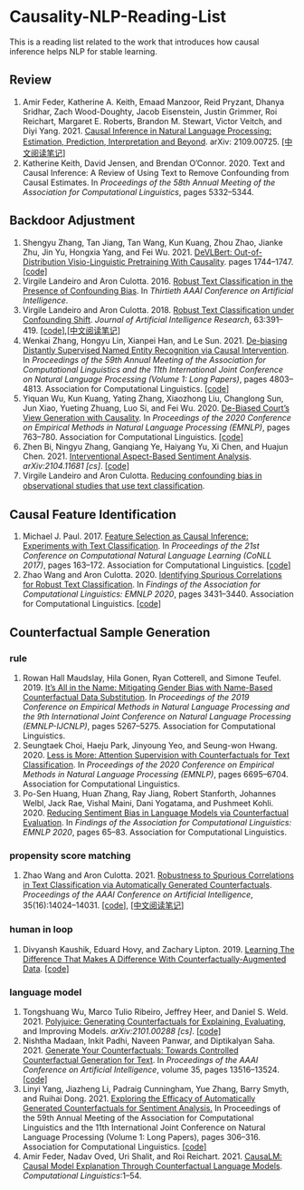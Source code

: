 # Causality-NLP-Reading-List

This is a reading list related to the work that introduces how causal inference helps NLP for stable learning.

## Review
1. Amir Feder, Katherine A. Keith, Emaad Manzoor, Reid Pryzant, Dhanya Sridhar, Zach Wood-Doughty, Jacob Eisenstein, Justin Grimmer, Roi Reichart, Margaret E. Roberts, Brandon M. Stewart, Victor Veitch, and Diyi Yang. 2021. [Causal Inference in Natural Language Processing: Estimation, Prediction, Interpretation and Beyond](http://arxiv.org/abs/2109.00725). arXiv: 2109.00725. [[中文阅读笔记]](https://github.com/badbadcode/Causality-NLP-Reading-List/blob/master/notes/Feder%20et%20al_2021_Causal%20Inference%20in%20Natural%20Language%20Processing%20-%20Estimation%2C%20Prediction%2C%20Beyond.md)
2. Katherine Keith, David Jensen, and Brendan O’Connor. 2020. Text and Causal Inference: A Review of Using Text to Remove Confounding from Causal Estimates. In *Proceedings of the 58th Annual Meeting of the Association for Computational Linguistics*, pages 5332–5344.


## Backdoor Adjustment

1. Shengyu Zhang, Tan Jiang, Tan Wang, Kun Kuang, Zhou Zhao, Jianke Zhu, Jin Yu, Hongxia Yang, and Fei Wu. 2021. [DeVLBert: Out-of-Distribution Visio-Linguistic Pretraining With Causality](https://openaccess.thecvf.com/content/CVPR2021W/CiV/html/Zhang_DeVLBert_Out-of-Distribution_Visio-Linguistic_Pretraining_With_Causality_CVPRW_2021_paper.html). pages 1744–1747. [[code]](https://github.com/shengyuzhang/DeVLBert)
2. Virgile Landeiro and Aron Culotta. 2016. [Robust Text Classification in the Presence of Confounding Bias](https://www.aaai.org/ocs/index.php/AAAI/AAAI16/paper/view/12445/11582). In *Thirtieth AAAI Conference on Artificial Intelligence*.
3. Virgile Landeiro and Aron Culotta. 2018. [Robust Text Classification under Confounding Shift](https://www.jair.org/index.php/jair/article/view/11248/26445). *Journal of Artificial Intelligence Research*, 63:391–419. [[code]](https://github.com/tapilab/jair-2018-confound),[[中文阅读笔记]](https://github.com/badbad[code]/Causality-NLP-Reading-List/blob/master/notes/Landeiro_Culotta_2018_Robust%20Text%20Classification%20under%20Confounding%20Shift.md)
4. Wenkai Zhang, Hongyu Lin, Xianpei Han, and Le Sun. 2021. [De-biasing Distantly Supervised Named Entity Recognition via Causal Intervention](https://aclanthology.org/2021.acl-long.371). In *Proceedings of the 59th Annual Meeting of the Association for Computational Linguistics and the 11th International Joint Conference on Natural Language Processing (Volume 1: Long Papers)*, pages 4803–4813. Association for Computational Linguistics. [[code]](github.com/zwkatgithub/DSCAU)
5. Yiquan Wu, Kun Kuang, Yating Zhang, Xiaozhong Liu, Changlong Sun, Jun Xiao, Yueting Zhuang, Luo Si, and Fei Wu. 2020. [De-Biased Court’s View Generation with Causality](https://aclanthology.org/2020.emnlp-main.56). In *Proceedings of the 2020 Conference on Empirical Methods in Natural Language Processing (EMNLP)*, pages 763–780. Association for Computational Linguistics. [[code]](https://aclanthology.org/2020.emnlp-main.56)
6. Zhen Bi, Ningyu Zhang, Ganqiang Ye, Haiyang Yu, Xi Chen, and Huajun Chen. 2021. [Interventional Aspect-Based Sentiment Analysis](http://arxiv.org/abs/2104.11681). *arXiv:2104.11681 [cs]*. [[code]](https://github.com/zjunlp/SENTA)
7. Virgile Landeiro and Aron Culotta. [Reducing confounding bias in observational studies that use text classiﬁcation](http://www.cs.iit.edu/~culotta/pubs/landeiro16reducing.pdf).

## Causal Feature Identification

1. Michael J. Paul. 2017. [Feature Selection as Causal Inference: Experiments with Text Classification](https://aclanthology.org/K17-1018.pdf). In *Proceedings of the 21st Conference on Computational Natural Language      Learning (CoNLL 2017)*, pages 163–172. Association for Computational Linguistics. [[code]](https://github.com/tapilab/jair-2018-confound)
2. Zhao Wang and Aron Culotta. 2020. [Identifying Spurious Correlations for Robust Text Classification](https://aclanthology.org/2020.findings-emnlp.308.pdf). In *Findings of the Association for Computational Linguistics: EMNLP 2020*, pages 3431–3440. Association for Computational Linguistics. [[code]](https://github.com/tapilab/emnlp-2020-spurious)

## Counterfactual Sample Generation

### rule

1. Rowan Hall Maudslay, Hila Gonen, Ryan Cotterell, and Simone Teufel. 2019. [It’s All in the Name: Mitigating Gender Bias with Name-Based Counterfactual Data Substitution](https://www.aclweb.org/anthology/D19-1530). In *Proceedings of the 2019 Conference on Empirical Methods in Natural Language Processing and the 9th International Joint Conference on Natural Language Processing (EMNLP-IJCNLP)*, pages 5267–5275. Association for Computational Linguistics. 
2. Seungtaek Choi, Haeju Park, Jinyoung Yeo, and Seung-won Hwang. 2020. [Less is More: Attention Supervision with Counterfactuals for Text Classification](https://www.aclweb.org/anthology/2020.emnlp-main.543). In *Proceedings of the 2020 Conference on Empirical Methods in Natural Language Processing (EMNLP)*, pages 6695–6704. Association for Computational Linguistics.
3. Po-Sen Huang, Huan Zhang, Ray Jiang, Robert Stanforth, Johannes Welbl, Jack Rae, Vishal Maini, Dani Yogatama, and Pushmeet Kohli. 2020. [Reducing Sentiment Bias in Language Models via Counterfactual Evaluation](https://www.aclweb.org/anthology/2020.findings-emnlp.7). In *Findings of the Association for Computational Linguistics: EMNLP 2020*, pages 65–83. Association for Computational Linguistics. 

### propensity score matching 

1. Zhao Wang and Aron Culotta. 2021. [Robustness to Spurious Correlations in Text Classification via Automatically Generated Counterfactuals](https://ojs.aaai.org/index.php/AAAI/article/view/17651). *Proceedings of the AAAI Conference on Artificial Intelligence*, 35(16):14024–14031. [[code]](https://github.com/tapilab/aaai-2021-counterfactuals), [[中文阅读笔记]](https://github.com/badbad[code]/Causality-NLP-Reading-List/edit/master/notes/Wang_Culotta_2020_Robustness%20to%20Spurious%20Correlations%20in%20Text%20Classification%20via%20Automatically.md)

### human in loop

1. Divyansh Kaushik, Eduard Hovy, and Zachary Lipton. 2019. [Learning The Difference That Makes A Difference With Counterfactually-Augmented Data](https://arxiv.org/pdf/1909.12434.pdf). [[code]](https://github.com/acmi-lab/counterfactually-augmented-data)

### language model

1. Tongshuang Wu, Marco Tulio Ribeiro, Jeffrey Heer, and Daniel S. Weld. 2021. [Polyjuice: Generating Counterfactuals for Explaining, Evaluating](https://arxiv.org/pdf/2101.00288.pdf), and Improving Models. *arXiv:2101.00288 [cs]*. [[code]](https://github.com/tongshuangwu/polyjuice)
2. Nishtha Madaan, Inkit Padhi, Naveen Panwar, and Diptikalyan Saha. 2021. [Generate Your Counterfactuals: Towards Controlled Counterfactual Generation for Text](https://ojs.aaai.org/index.php/AAAI/article/view/17594). In *Proceedings of the AAAI Conference on Artificial Intelligence*, volume 35, pages 13516–13524. [[code]](https://github.com/annon-author9/GYC)
3. Linyi Yang, Jiazheng Li, Padraig Cunningham, Yue Zhang, Barry Smyth, and Ruihai Dong. 2021. [Exploring the Efficacy of Automatically Generated Counterfactuals for Sentiment Analysis.](https://aclanthology.org/2021.acl-long.26.pdf) In Proceedings of the 59th Annual Meeting of the Association for Computational Linguistics and the 11th International Joint Conference on Natural Language Processing (Volume 1: Long Papers), pages 306–316. Association for Computational Linguistics. [[code]](https://github.com/lijiazheng99/Counterfactuals-for-Sentiment-Analysis)
4. Amir Feder, Nadav Oved, Uri Shalit, and Roi Reichart. 2021. [CausaLM: Causal Model Explanation Through Counterfactual Language Models](https://direct.mit.edu/coli/article/doi/10.1162/coli_a_00404/98518/CausaLM-Causal-Model-Explanation-Through). *Computational Linguistics*:1–54.

